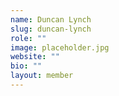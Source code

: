 ```yaml
---
name: Duncan Lynch
slug: duncan-lynch
role: ""
image: placeholder.jpg
website: ""
bio: ""
layout: member
---
```

